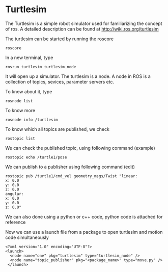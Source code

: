 # Turtlesim

The Turtlesim is a simple robot simulator used for familiarizing the concept of ros. A detailed description can be found at http://wiki.ros.org/turtlesim

The turtlesim can be started by running the roscore

```
roscore
```
In a new terminal, type
```
rosrun turtlesim turtlesim_node
```
It will open up a simulator. The turtlesim is a node. A node in ROS is a collection of topics, sevices, parameter servers etc.

To know about it, type

```
rosnode list
```
To know more
```
rosnode info /turtlesim
```

To know which all topics are published, we check
  ```
  rostopic list
  ```
  We can check the published topic, using following command (example)
  ```
  rostopic echo /turtle1/pose
  ```
  
  We can publish to a publisher using following command (edit)
  ```
  rostopic pub /turtle1/cmd_vel geometry_msgs/Twist "linear:
  x: 0.0
  y: 0.0
  z: 0.0
angular:
  x: 0.0
  y: 0.0
  z: 0.0" 

```
We can also done using a python or c++ code, python code is attached for reference

Now we can use a launch file from a package to open turtlesim and motion code simultaneously

```
<?xml version="1.0" encoding="UTF-8"?>
<launch>
  <node name="one" pkg="turtlesim" type="turtlesim_node" />
  <node name="topic_publisher" pkg="<package_name>" type="move.py" />
 </launch>
 
 ```
 





